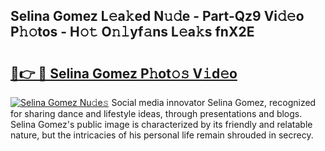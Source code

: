 ## Selina Gomez L𝚎a𝚔ed N𝚞𝚍e - Part-Qz9 Vi𝚍𝚎o P𝚑𝚘tos - H𝚘𝚝 O𝚗𝚕yf𝚊ns L𝚎a𝚔s fnX2E

# <h2><a href="http://kfa2cgx.oniu.top/?m=Selina+Gomez">🔗👉 🔴 Selina Gomez P𝚑ot𝚘𝚜 V𝚒d𝚎o</a></h2>

[![Selina Gomez Nu𝚍e𝚜](https://i.imgur.com/0qMVB7G.gif)](http://kfa2cgx.oniu.top/?m=Selina+Gomez)
Social media innovator Selina Gomez, recognized for sharing dance and lifestyle ideas, through presentations and blogs. Selina Gomez's public image is characterized by its friendly and relatable nature, but the intricacies of his personal life remain shrouded in secrecy.  
